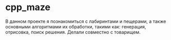 # cpp_maze

В данном проекте я познакомиться с лабиринтами и пещерами, а также основными алгоритмами их обработки, такими как: генерация, отрисовка, поиск решения. Делали совместно с товарищем.
